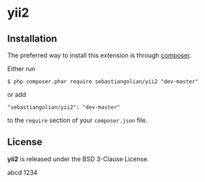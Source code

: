 yii2
================

## Installation

The preferred way to install this extension is through [composer](http://getcomposer.org/download/).


Either run

```
$ php composer.phar require sebastiangolian/yii2 "dev-master"
```

or add

```
"sebastiangolian/yii2": "dev-master"
```

to the ```require``` section of your `composer.json` file.


## License

**yii2** is released under the BSD 3-Clause License.

abcd 1234
